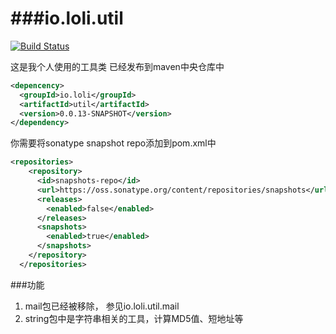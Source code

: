 ###io.loli.util
============


[![Build Status](https://drone.io/github.com/chocotan/io.loli.util/status.png)](https://drone.io/github.com/chocotan/io.loli.util/latest)


这是我个人使用的工具类
已经发布到maven中央仓库中


```xml
<depencency>
  <groupId>io.loli</groupId>
  <artifactId>util</artifactId>
  <version>0.0.13-SNAPSHOT</version>
</dependency>
```

你需要将sonatype snapshot repo添加到pom.xml中

```xml
<repositories>
    <repository>
      <id>snapshots-repo</id>
      <url>https://oss.sonatype.org/content/repositories/snapshots</url>
      <releases>
        <enabled>false</enabled>
      </releases>
      <snapshots>
        <enabled>true</enabled>
      </snapshots>
    </repository>
  </repositories>
```


###功能
1. mail包已经被移除， 参见io.loli.util.mail
2. string包中是字符串相关的工具，计算MD5值、短地址等
